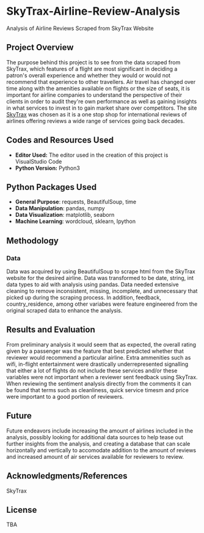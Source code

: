 # SkyTrax-Airline-Review-Analysis
Analysis of Airline Reviews Scraped from SkyTrax Website

## Project Overview
The purpose behind this project is to see from the data scraped from SkyTrax, which features of a flight are most significant in deciding a patron's overall experience and whether they would or would not recommend that experience to other travellers.  Air travel has changed over time along with the amenities available on flights or the size of seats, it is important for airline companies to understand the perspective of their clients in order to audit they're own performance as well as gaining insights in what services to invest in to gain market share over competitors. The site [SkyTrax](https://skytraxratings.com/about) was chosen as it is a one stop shop for international reviews of airlines offering reviews a wide range of services going back decades.

## Codes and Resources Used
* **Editor Used:** The editor used in the creation of this project is VisualStudio Code
* **Python Version:** Python3

## Python Packages Used
* **General Purpose**: requests, BeautifulSoup, time
* **Data Manipulation**: pandas, numpy
* **Data Visualization**: matplotlib, seaborn
* **Machine Learning**: wordcloud, sklearn, Ipython

## Methodology
### Data
Data was acquired by using BeautifulSoup to scrape html from the SkyTrax website for the desired airline. Data was transformed to be date, string, int data types to aid with analysis using pandas. Data needed extensive cleaning to remove inconsistent, missing, incomplete, and unnecessary that picked up during the scraping process. In addition, feedback, country_residence, among other variabes were feature engineered from the original scraped data to enhance the analysis.  

## Results and Evaluation
From preliminary analysis it would seem that as expected, the overall rating given by a passenger was the feature that best predicted whether that reviewer would recommend a particular airline. Extra ammenities such as wifi, in-flight entertainment were drastically underrepresented signalling that either a lot of flights do not include these services and/or these variables were not important when a reviewer sent feedback using SkyTrax. When reviewing the sentiment analysis directly from the comments it can be found that terms such as cleanliness, quick service timesm and price were important to a good portion of reviewers.

## Future
Future endeavors include increasing the amount of airlines included in the analysis, possibly looking for additional data sources to help tease out further insights from the analysis, and creating a database that can scale horizontally and vertically to accomodate addition to the amount of reviews and increased amount of air services available for reviewers to review.

## Acknowledgments/References
SkyTrax

## License
TBA
